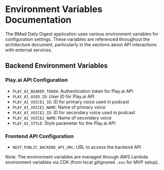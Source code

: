 # Environment Variables Documentation

The BMad Daily Digest application uses various environment variables for configuration settings. These variables are referenced throughout the architecture document, particularly in the sections about API interactions with external services.

## Backend Environment Variables

### Play.ai API Configuration
- `PLAY_AI_BEARER_TOKEN`: Authentication token for Play.ai API
- `PLAY_AI_USER_ID`: User ID for Play.ai API
- `PLAY_AI_VOICE1_ID`: ID for primary voice used in podcast
- `PLAY_AI_VOICE1_NAME`: Name of primary voice
- `PLAY_AI_VOICE2_ID`: ID for secondary voice used in podcast
- `PLAY_AI_VOICE2_NAME`: Name of secondary voice
- `PLAY_AI_STYLE`: Style parameter for the Play.ai API

### Frontend API Configuration
- `NEXT_PUBLIC_BACKEND_API_URL`: URL to access the backend API

Note: The environment variables are managed through AWS Lambda environment variables via CDK (from local gitignored `.env` for MVP setup). 